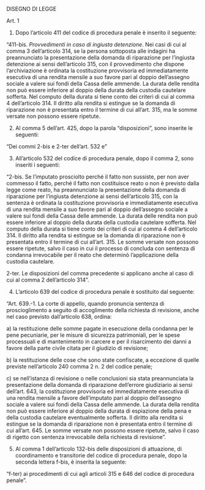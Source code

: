 DISEGNO DI LEGGE

Art. 1

1. Dopo l’articolo 411 del codice di procedura penale è inserito il seguente:

“411-bis. *Provvedimenti in caso di ingiusta detenzione*. Nei casi di cui al comma 3 dell’articolo 314, se la persona sottoposta alle indagini ha preannunciato la presentazione della domanda di riparazione per l’ingiusta detenzione ai sensi dell’articolo 315, con il provvedimento che dispone l’archiviazione è ordinata la costituzione provvisoria ed immediatamente esecutiva di una rendita mensile a suo favore pari al doppio dell’assegno sociale a valere sui fondi della Cassa delle ammende. La durata delle rendita non può essere inferiore al doppio della durata della custodia cautelare sofferta. Nel computo della durata si tiene conto dei criteri di cui al comma 4 dell’articolo 314. Il diritto alla rendita si estingue se la domanda di riparazione non è presentata entro il termine di cui all’art. 315, ma le somme versate non possono essere ripetute.

2. Al comma 5 dell’art. 425, dopo la parola “disposizioni”, sono inserite le seguenti:

“Dei commi 2-bis e 2-ter dell’art. 532 e”

3. All’articolo 532 del codice di procedura penale, dopo il comma 2, sono inseriti i seguenti:

“2-bis. Se l’imputato prosciolto perché il fatto non sussiste, per non aver commesso il fatto, perché il fatto non costituisce reato o non è previsto dalla legge come reato, ha preannunciato la presentazione della domanda di riparazione per l’ingiusta detenzione ai sensi dell’articolo 315, con la sentenza è ordinata la costituzione provvisoria e immediatamente esecutiva di una rendita mensile a suo favore pari al doppio dell’assegno sociale a valere sui fondi della Cassa delle ammende. La durata delle rendita non può essere inferiore al doppio della durata della custodia cautelare sofferta. Nel computo della durata si tiene conto dei criteri di cui al comma 4 dell’articolo 314. Il diritto alla rendita si estingue se la domanda di riparazione non è presentata entro il termine di cui all’art. 315. Le somme versate non possono essere ripetute, salvo il caso in cui il processo di concluda con sentenza di condanna irrevocabile per il reato che determinò l’applicazione della custodia cautelare.

2-ter. Le disposizioni del comma precedente si applicano anche al caso di cui al comma 2 dell’articolo 314”.

4. L’articolo 639 del codice di procedura penale è sostituito dal seguente:

“Art. 639.-1. La corte di appello, quando pronuncia sentenza di proscioglimento a seguito di accoglimento della richiesta di revisione, anche nel caso previsto dall’articolo 638, ordina:

a) la restituzione delle somme pagate in esecuzione della condanna per le pene pecuniarie, per le misure di sicurezza patrimoniali, per le spese processuali e di mantenimento in carcere e per il risarcimento dei danni a favore della parte civile citata per il giudizio di revisione;

b) la restituzione delle cose che sono state confiscate, a eccezione di quelle previste nell’articolo 240 comma 2 n. 2 del codice penale;

c) se nell’istanza di revisione o nelle conclusioni sia stata preannunciata la presentazione della domanda di riparazione dell’errore giudiziario ai sensi dell’art. 643, la costituzione provvisoria ed immediatamente esecutiva di una rendita mensile a favore dell’imputato pari al doppio dell’assegno sociale a valere sui fondi della Cassa delle ammende. La durata della rendita non può essere inferiore al doppio della durata di espiazione della pena e della custodia cautelare eventualmente sofferta. Il diritto alla rendita si estingue se la domanda di riparazione non è presentata entro il termine di cui all’art. 645. Le somme versate non possono essere ripetute, salvo il caso di rigetto con sentenza irrevocabile della richiesta di revisione”.

5. Al comma 1 dell’articolo 132-bis delle disposizioni di attuazione, di coordinamento e transitorie del codice di procedura penale, dopo la seconda lettera f-bis, è inserita la seguente:

“f-ter) ai procedimenti di cui agli articoli 315 e 646 del codice di procedura penale”.

